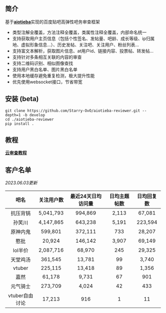 ## 简介

基于[**aiotieba**](https://github.com/Starry-OvO/aiotieba)实现的百度贴吧高弹性吧务审查框架

+ 类型注解全覆盖，方法注释全覆盖，类属性注释全覆盖，内部命名统一
+ 支持获取用户主页信息（包括个性签名、发帖量、吧龄、成长等级、ip归属地、虚拟形象信息...）、历史发帖、关注吧、关注用户、粉丝列表...
+ 支持富文本解析，获取图片信息、at用户id、链接内容、投票帖、转发帖...
+ 支持针对多条相互关联的内容的审查
+ 支持二维码识别、相似图像查找
+ 支持用户黑白名单、图片黑白名单
+ 使用本地缓存避免重复检测，极大提升性能
+ 优先使用websocket接口，节省带宽

## 安装 (beta)

```shell
git clone https://github.com/Starry-OvO/aiotieba-reviewer.git --depth=1 -b develop
cd ./aiotieba-reviewer
pip install .
```

## 教程

[**云审查教程**](tutorial/reviewer.md)

## 客户名单

*2023.06.03更新*

|      吧名      | 关注用户数 | 最近24天日均访问量 | 日均主题帖数 | 日均回复数 |
| :------------: | :--------: | :----------------: | :----------: | :--------: |
|    抗压背锅    | 5,041,793  |      994,869       |    2,113     |   67,081   |
|     孙笑川     | 4,147,865  |      643,238       |    5,191     |  223,594   |
|    原神内鬼    |  599,801   |      372,111       |     733      |   28,207   |
|      憨批      |   20,924   |      146,142       |    3,907     |   69,149   |
|    lol半价     | 2,087,716  |       68,970       |     245      |   29,325   |
|    天堂鸡汤    |  361,545   |       13,781       |      99      |   3,740    |
|     vtuber     |  225,115   |       13,418       |      89      |   1,356    |
|      嘉然      |   61,178   |       9,731        |      67      |    901     |
|    元气骑士    |  273,709   |       4,024        |      42      |    433     |
| vtuber自由讨论 |   17,213   |        916         |      1       |     11     |
